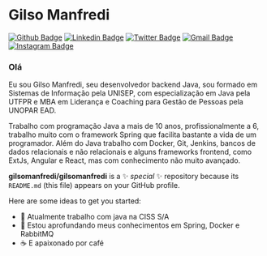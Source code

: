 # Gilso Manfredi

[![Github Badge](https://img.shields.io/badge/-Github-000?style=flat-square&logo=Github&logoColor=white&link=https://github.com/gilsomanfredi)](https://github.com/gilsomanfredi)
[![Linkedin Badge](https://img.shields.io/badge/-LinkedIn-blue?style=flat-square&logo=Linkedin&logoColor=white&link=https://www.linkedin.com/in/gilsomanfredi/)](https://www.linkedin.com/in/gilsomanfredi/)
[![Twitter Badge](https://img.shields.io/badge/-Twitter-1ca0f1?style=flat-square&labelColor=1ca0f1&logo=twitter&logoColor=white&link=https://twitter.com/gilsomanfredi)](https://twitter.com/gilsomanfredi)
[![Gmail Badge](https://img.shields.io/badge/-Gmail-c14438?style=flat-square&logo=Gmail&logoColor=white&link=mailto:gilso.manfredi@gmail.com)](mailto:gilso.manfredi@gmail.com)
[![Instagram Badge](https://img.shields.io/badge/-Instagram-C13584?style=flat-square&labelColor=C13584&logo=instagram&logoColor=white&link=https://www.instagram.com/gilsomanfredi/)](https://www.instagram.com/gilsomanfredi/)


### Olá 


Eu sou Gilso Manfredi, seu desenvolvedor backend Java, sou formado em Sistemas de Informação pela UNISEP, com especialização em Java pela UTFPR e MBA em Liderança e Coaching para Gestão de Pessoas pela UNOPAR EAD. 

Trabalho com programação Java a mais de 10 anos, profissionalmente a 6, trabalho muito com o framework Spring que facilita bastante a vida de um programador. Além do Java trabalho com Docker, Git, Jenkins, bancos de dados relacionais e não relacionais e alguns frameworks frontend, como ExtJs, Angular e React, mas com conhecimento não muito avançado.

**gilsomanfredi/gilsomanfredi** is a ✨ _special_ ✨ repository because its `README.md` (this file) appears on your GitHub profile.

Here are some ideas to get you started:

- 🔭 Atualmente trabalho com java na CISS S/A
- 🌱 Estou aprofundando meus conhecimentos em Spring, Docker e RabbitMQ
- :coffee: E apaixonado por café
